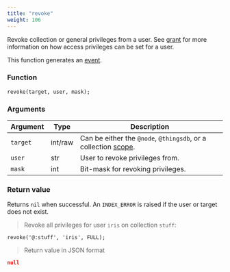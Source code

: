 ```yaml
---
title: "revoke"
weight: 106
---
```


Revoke collection or general privileges from a user. See [grant](../../thingsdb-api/grant) for more information on
how access privileges can be set for a user.

This function generates an [event](../../events).

### Function
`revoke(target, user, mask);`

### Arguments
Argument | Type | Description
-------- | ---- | -----------
`target` | int/raw | Can be either the `@node`, `@thingsdb`, or a collection [scope](../../scopes).
`user` | str | User to revoke privileges from.
`mask` | int | Bit-mask for revoking privileges.

### Return value
Returns `nil` when successful. An `INDEX_ERROR` is raised if the user or target
does not exist.

> Revoke all privileges for user `iris` on collection `stuff`:

```thingsdb,syntax_only,@t
revoke('@:stuff', 'iris', FULL);
```

> Return value in JSON format

```json
null
```
